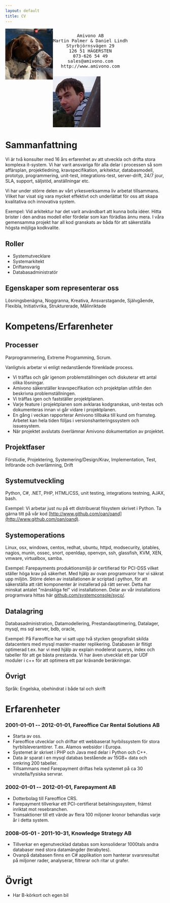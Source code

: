 ```yaml
---
layout: default
title: CV
---
```


<div>
    <img style="float:left;padding:0px" width="150" src="/images/martin-palmer.jpg">
    <pre style="float:left;text-align:center;padding-bottom:10px">
Amivono AB
Martin Palmer &amp; Daniel Lindh
Styrbjörnsvägen 29
126 51 HÄGERSTEN
073-626 54 49
sales@amivono.com
http://www.amivono.com</pre>
    <img style="float:left;padding:0px" width="150" src="/images/daniel-lindh.jpg">
</div>
<div style="clear:both"></div>

# Sammanfattning

Vi är två konsulter med 16 års erfarenhet av att utveckla och drifta stora komplexa it-system. Vi har varit ansvariga för alla delar i processen så som affärsplan, projektledning, kravspecifikation, arkitektur, databasmodell, prototyp, programmering, unit-test, integrations-test, server-drift, 24/7 jour, SLA, support, säljstöd, anställningar etc.

Vi har under större delen av vårt yrkesverksamma liv arbetat tillsammans. Vilket har visat sig vara mycket effektivt och underlättat för oss att skapa kvalitativa och innovativa system.

Exempel: Vid arkitektur har det varit användbart att kunna bolla idéer. Hitta brister i den andras modell eller fördelar som kan förädlas ännu mera. I våra gemensamma projekt har all kod granskats av båda för att säkerställa högsta möjliga kodkvalite.

## Roller

* Systemutvecklare
* Systemarkitekt
* Driftansvarig
* Databasadministratör

## Egenskaper som representerar oss

Lösningsbenägna, Noggranna, Kreativa, Ansvarstagande, Självgående, Flexibla, Initiativrika, Strukturerade, Målinriktade

# Kompetens/Erfarenheter

## Processer

Parprogrammering, Extreme Programming, Scrum.

Vanligtvis arbetar vi enligt nedanstående förenklade process.

* Vi träffas och går igenom problemställningen och diskuterar ett antal olika lösningar.
* Amivono säkerställer kravspecifikation och projektplan utifrån den beskrivna problemställningen.
* Vi träffas igen och fastställer projektplanen.
* Varje feature i projektplanen som avklaras kodgranskas, unit-testas och dokumenteras innan vi går vidare i projektplanen.
* En gång i veckan rapporterar Amivono tillbaka till kund om framsteg. Arbetet kan hela tiden följas i versionshanteringssystem och issuesystem.
* När projektet avslutats överlämnar Amivono dokumentation av projektet.

## Projektfaser

Förstudie, Projektering, Systemering/Design/Krav, Implementation, Test, Införande och överlämning, Drift

## Systemutveckling

Python, C#, .NET, PHP, HTML/CSS, unit testing, integrations testning, AJAX, bash.

Exempel: Vi arbetar just nu på ett distribuerat filsystem skrivet i Python. Ta gärna titt på vår kod [http://www.github.com/oan/oand](http://www.github.com/oan/oand).

## Systemoperations

Linux, osx, windows, centos, redhat, ubuntu, httpd, modsecurity, iptables, nagios, munin, ossec, snort, openldap, openvpn, ssh, glassfish, KVM, XEN, vmware, virtualbox, samba.

Exempel: Farepayments produktionsmiljö är certifierad för PCI-DSS vilket ställer höga krav på säkerhet. Med hjälp av ovan programvaror har vi säkrat upp miljön. Större delen av installationen är scriptad i python, för att säkerställa att rätt komponenter är installerad på rätt server. Detta har minskat antalet "mänskliga fel" vid installationen. Delar av vår installations programvara hittas här [github.com/systemconsole/syco/](github.com/systemconsole/syco/).

## Datalagring

Databasadministration, Datamodellering, Prestandaoptimering, Datalager, mysql, ms sql server, bdb, oracle,

Exempel: På Fareoffice har vi satt upp två stycken geografiskt skilda datacenters med mysql master-master replikering. Databasen är flitigt optimerad t.ex. har vi med hjälp av explain modelerat querys, index och tabeller för att ge bästa prestanda. Vi har även utvecklat ett par UDF moduler i c++ för att optimera ett par krävande beräkningar.

## Övrigt

Språk: Engelska, obehindrat i både tal och skrift

# Erfarenheter

### 2001-01-01 -- 2012-01-01, Fareoffice Car Rental Solutions AB

* Starta av oss.
* Fareoffice utvecklar och driftar ett webbaserat hyrbilssystem för stora hyrbilsleverantörer. T.ex. Alamos websidor i Europa.
* Systemet är skrivet i PHP och Java med delar i Python och C++.
* Data är sparat i en mysql databas bestående av 15GB+ data och omkring 200 tabeller.
* Tillsammans med Farepayment driftas hela systemet på ca 30 virutella/fysiska servrar.

### 2002-01-01 -- 2012-01-01, Farepayment AB

* Dotterbolag till Fareoffice CRS.
* Farepayment tillverkar ett PCI-certifierat betalningssystem, främst inriktat mot resebranchen.
* Transaktioner till ett värde av flera 100 miljoner kronor behandlas varje år i detta system.

### 2008-05-01 - 2011-10-31, Knowledge Strategy AB

* Tillverkar en egenutvecklad databas som konsoliderar 1000tals andra databaser med stora datamängder (terabytes).
* Ovanpå databasen finns en C# applikation som hanterar svarsresultat på miljoner rader, analyserar, filtrerar och ritar ut grafer.

# Övrigt

* Har B-körkort och egen bil
